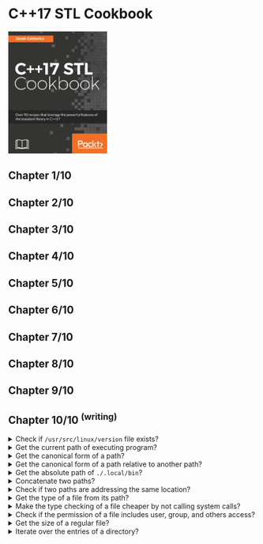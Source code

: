 # C++17 STL Cookbook
<img src="../covers/9781787120495.jpg" width="200"/>

## Chapter 1/10
## Chapter 2/10
## Chapter 3/10
## Chapter 4/10
## Chapter 5/10
## Chapter 6/10
## Chapter 7/10
## Chapter 8/10
## Chapter 9/10
## Chapter 10/10 <sup>(writing)</sup>

<details>
<summary>Check if <code>/usr/src/linux/version</code> file exists?</summary>

> ```cpp
> #include <filesystem>
>
> int main()
> {
>     try
>     {
>         std::filesystem::path version_path{"/usr/src/linux/version"}; // throws std::bad_alloc
>
>         if (std::filesystem::exists(version_path)) // throws std::system_error
>         {
>             // ...
>         }
>     }
>     catch (std::system_error const& exp)
>     {
>         std::cerr << "file operation error: " << exp.what() << std::endl;
>     }
>     catch (std::bad_alloc const& exp)
>     {
>         std::cerr << "path could not be allocated: " << exp.what() << std::endl;
>     }
> }
> ``````

> **Resources**
> - C++17 STL Cookbook - Chapter 10

> **References**
---
</details>

<details>
<summary>Get the current path of executing program?</summary>

> ```cpp
> #include <iostream>
> #include <filesystem>
>
> int main()
> {
>     try
>     {
>         std::filesystem::path working_directory{std::filesystem::current_path()};
>         std::cout << working_directory << std::endl;
>     }
>     catch (std::filesystem::filesystem_error const& exp)
>     {
>         std::cerr << exp.what() << std::endl;
>     }
> }
> ``````

> **Resources**
> - C++17 STL Cookbook - Chapter 10

> **References**
---
</details>

<details>
<summary>Get the canonical form of a path?</summary>

> `std::filesystem::canonical()` throws a `std::filesystem_error` type
> exception if the path we want to canonicalize does not exist.
>
> ```cpp
> #include <iostream>
> #include <exception>
> #include <filesystem>
>
> int main()
> {
>     try
>     {
>         std::filesystem::path relative_path{"/usr/././lib/../include"};
>         std::filesystem::path canonical_path{std::filesystem::canonical(relative_path)};
>         std::cout << canonical_path << std::endl;
>     }
>     catch (std::filesystem::filesystem_error const& exp)
>     {
>         std::cerr << exp.what() << std::endl;
>     }
>     catch (std::bad_alloc const& exp)
>     {
>         std::cerr << exp.what() << std::endl;
>     }
> }
> ``````
>
> ---
> **Resources**
> - C++17 STL Cookbook - Chapter 10

> **References**
---
</details>

<details>
<summary>Get the canonical form of a path relative to another path?</summary>

> `std::filesystem::canonical()` accepts a path as an optional second argument.
>
> ```cpp
> path canonical(path const& p, path const& base = current_path());
> ``````
>
> The second path `base` is prepended to path `p` if `p` is a relative path.
>
> ```cpp
> #include <iostream>
> #include <exception>
> #include <filesystem>
>
> int main()
> {
>     try
>     {
>         std::filesystem::path relative_path{"./lib/../include"};
>         std::filesystem::path base_path{"/usr"};
>         std::filesystem::path canonical_path{std::filesystem::canonical(relative_path, base_path)};
>         std::cout << canonical_path << std::endl;
>     }
>     catch (std::filesystem::filesystem_error const& exp)
>     {
>         std::cerr << exp.what() << std::endl;
>     }
>     catch (std::bad_alloc const& exp)
>     {
>         std::cerr << exp.what() << std::endl;
>     }
> }
> ``````

> **Resources**
> - C++17 STL Cookbook - Chapter 10

> **References**
---
</details>

<details>
<summary>Get the absolute path of <code>./.local/bin</code>?</summary>

> `std::filesystem::canonical()` does what `std::filesystem::absolute()` does,
> but canonical additionally removes any "." or ".." paths.
>
> `std::filesystem::absolute()` does not call system calls.
>
> ```cpp
> #include <iostream>
> #include <filesystem>
>
> int main()
> {
>     try
>     {
>         std::filesystem::path relative_path{"./.local/bin"};
>         auto absolute_path{std::filesystem::absolute(relative_path)};
>
>         std::cout << absolute_path << std::endl;
>     }
>     catch (std::filesystem::filesystem_error const& exp)
>     {
>         std::cerr << exp.what() << std::endl;
>     }
>     catch (std::bad_alloc const& exp)
>     {
>         std::cerr << exp.what() << std::endl;
>     }
> }
> ``````

> **Resources**
> - C++17 STL Cookbook - Chapter 10

> **References**
---
</details>

<details>
<summary>Concatenate two paths?</summary>

> `std::filesystem::path` overloads `operator/` and `operator+` for path
> concatenation, but `operator/` uses path separators between junctions and
> `operator+` only acts as string concatanation.
>
> ```cpp
> #include <filesystem>
>
> std::filesystem::path parent{"/usr/bin"};
> std::filesystem::path executable{"bash"};
> std::filesystem::path shell{parent + executable}; // /usr/binbash
> std::filesystem::path shell{parent / executable}; // /usr/bin/bash
> ``````
>
> ---
> **Resources**
> - C++17 STL Cookbook - Chapter 10

> **References**
---
</details>

<details>
<summary>Check if two paths are addressing the same location?</summary>

> `std::filesystem::equivalent()` canonicalizes the paths, which it accepts as
> arguments and returns true if they describe the same path after all.
>
> Both operands need to exist before call to this free-standing function. It
> will throw `std::filesystem::system_error` otherwise.
>
> ```cpp
> #include <iostream>
> #include <filesystem>
>
> int main()
> {
>     std::filesystem::path p1{"/lib/modules"};
>     std::filesystem::path p2{"/usr/lib/modules"};
>     std::cout << std::boolalpha << std::filesystem::equivalent(p1, p2) << std::endl;
>     // true
> }
> ``````

> **Resources**
> - C++17 STL Cookbook - Chapter 10

> **References**
---
</details>

<details>
<summary>Get the type of a file from its path?</summary>

> ```cpp
> #include <filesystem>
>
> std::filesystem::is_directory("/usr/bin"); // true
> std::filesystem::is_regular_file("/usr/bin/bash"); // true
> std::filesystem::is_symlink("/lib"); // true
> std::filesystem::is_character_file("/dev/random"); // true
> std::filesystem::is_block_file("/dev/sda"); // true
> std::filesystem::is_fifo("/dev/null"); // false
> std::filesystem::is_socket("/dev/null"); // false
> std::filesystem::other("/dev/null"); // false
> ``````
>
> ---
> **Resources**
> - C++17 STL Cookbook - Chapter 10

> **References**
---
</details>

<details>
<summary>Make the type checking of a file cheaper by not calling system calls?</summary>

> ```cpp
> #include <filesystem>
>
> std::filesystem::path executables_path{"/usr/local/bin"};
> std::filesystem::file_status executables_status{std::filesystem::file_status(executables_path)};
>
> std::filesystem::is_directory(executables_status);
> std::filesystem::is_regular_file(executables_status);
> std::filesystem::is_symlink(executables_status);
> std::filesystem::is_character_file(executables_status);
> std::filesystem::is_block_file(executables_status);
> std::filesystem::is_fifo(executables_status);
> std::filesystem::is_socket(executables_status);
> std::filesystem::other(executables_status);
> ``````
>
> ---
> **Resources**
> - C++17 STL Cookbook - Chapter 10

> **References**
---
</details>

<details>
<summary>Check if the permission of a file includes user, group, and others access?</summary>

> ```cpp
> #include <fstream>
> #include <iostream>
> #include <filesystem>
>
> int main()
> {
>     std::filesystem::perms perms = std::filesystem::status("/dev/null").permissions();
>
>     std::cout << ((perms & std::filesystem::perms::owner_read)   == std::filesystem::perms::none ? '-' : 'r');
>     std::cout << ((perms & std::filesystem::perms::owner_write)  == std::filesystem::perms::none ? '-' : 'w');
>     std::cout << ((perms & std::filesystem::perms::owner_exec)   == std::filesystem::perms::none ? '-' : 'x');
>     std::cout << ((perms & std::filesystem::perms::group_read)   == std::filesystem::perms::none ? '-' : 'r');
>     std::cout << ((perms & std::filesystem::perms::group_write)  == std::filesystem::perms::none ? '-' : 'w');
>     std::cout << ((perms & std::filesystem::perms::group_exec)   == std::filesystem::perms::none ? '-' : 'x');
>     std::cout << ((perms & std::filesystem::perms::others_read)  == std::filesystem::perms::none ? '-' : 'r');
>     std::cout << ((perms & std::filesystem::perms::others_write) == std::filesystem::perms::none ? '-' : 'w');
>     std::cout << ((perms & std::filesystem::perms::others_exec)  == std::filesystem::perms::none ? '-' : 'x');
> }
> ``````

> **Resources**
> - C++17 STL Cookbook - Chapter 10

> **References**
---
</details>

<details>
<summary>Get the size of a regular file?</summary>

> ```cpp
> #include <filesystem>
>
> std::filesystem::path file_path{"/usr/bin/g++"};
> std::size_t size = std::filesystem::file_size(file_path);
> ``````
>
> ---
> **Resources**
> - C++17 STL Cookbook - Chapter 10

> **References**
---
</details>

<details>
<summary>Iterate over the entries of a directory?</summary>

> ```cpp
> #include <filesystem>
> #include <algorithm>
> #include <ranges>
> #include <vector>
>
> std::vector<std::filesystem::directory_entry> entries;
> std::filesystem::path directory_path{"/usr/bin"};
> std::filesystem::directory_iterator entry_iterator{std::filesystem::directory_iterator{directory_path}};
> std::copy(entry_iterator, std::back_inserter(entries));
> ``````
>
> ---
> **Resources**
> - C++17 STL Cookbook - Chapter 10

> **References**
---
</details>

